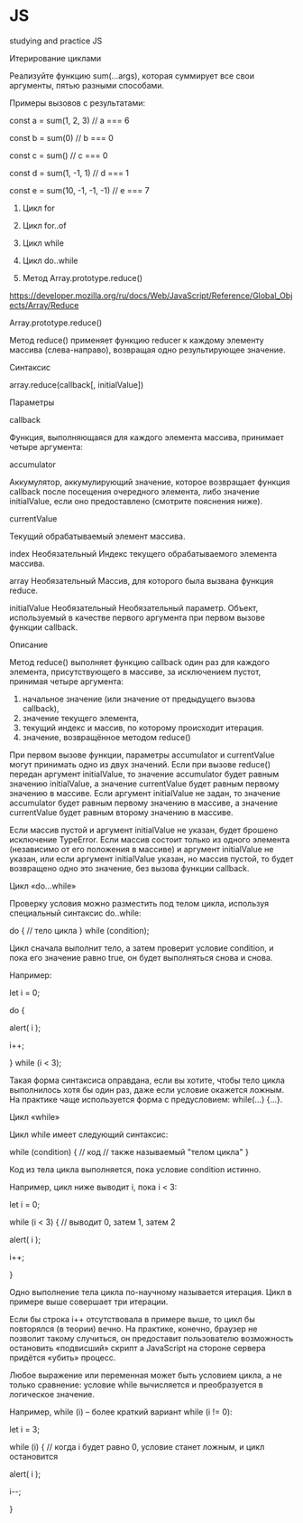 # JS
studying and practice JS


Итерирование циклами

Реализуйте функцию sum(...args), которая суммирует все свои аргументы, пятью разными способами.

Примеры вызовов с результатами:

const a = sum(1, 2, 3) // a === 6

const b = sum(0) // b === 0

const c = sum() // c === 0

const d = sum(1, -1, 1) // d === 1

const e = sum(10, -1, -1, -1) // e === 7

1.	Цикл for

2.	Цикл for..of

3.	Цикл while

4.	Цикл do..while

5.	Метод Array.prototype.reduce()

https://developer.mozilla.org/ru/docs/Web/JavaScript/Reference/Global_Objects/Array/Reduce

Array.prototype.reduce()

Метод reduce() применяет функцию reducer к каждому элементу массива (слева-направо), возвращая одно результирующее значение.

Синтаксис

array.reduce(callback[, initialValue])

Параметры

callback

Функция, выполняющаяся для каждого элемента массива, принимает четыре аргумента:

accumulator

Аккумулятор, аккумулирующий значение, которое возвращает функция callback после посещения очередного элемента, либо значение initialValue, если оно предоставлено (смотрите пояснения ниже).

currentValue

Текущий обрабатываемый элемент массива.

index
Необязательный
Индекс текущего обрабатываемого элемента массива.

array
Необязательный
Массив, для которого была вызвана функция reduce.

initialValue
Необязательный
Необязательный параметр. Объект, используемый в качестве первого аргумента при первом вызове функции callback.

Описание

Метод reduce() выполняет функцию callback один раз для каждого элемента, присутствующего в массиве, за исключением пустот, принимая четыре аргумента:
1. начальное значение (или значение от предыдущего вызова callback), 
2. значение текущего элемента,
3. текущий индекс и массив, по которому происходит итерация.
4. значение, возвращённое методом reduce()

При первом вызове функции, параметры accumulator и currentValue могут принимать одно из двух значений. Если при вызове reduce() передан аргумент initialValue, то значение accumulator будет равным значению initialValue, а значение currentValue будет равным первому значению в массиве. Если аргумент initialValue не задан, то значение accumulator будет равным первому значению в массиве, а значение currentValue будет равным второму значению в массиве.

Если массив пустой и аргумент initialValue не указан, будет брошено исключение TypeError. Если массив состоит только из одного элемента (независимо от его положения в массиве) и аргумент initialValue не указан, или если аргумент initialValue указан, но массив пустой, то будет возвращено одно это значение, без вызова функции callback.


Цикл «do…while»

Проверку условия можно разместить под телом цикла, используя специальный синтаксис do..while:

do {
  // тело цикла
} while (condition);

Цикл сначала выполнит тело, а затем проверит условие condition, и пока его значение равно true, он будет выполняться снова и снова.

Например:

let i = 0;

do {

  alert( i );
  
  i++;
  
} while (i < 3);

Такая форма синтаксиса оправдана, если вы хотите, чтобы тело цикла выполнилось хотя бы один раз,
даже если условие окажется ложным. На практике чаще используется форма с предусловием: while(…) {…}.


Цикл «while»

Цикл while имеет следующий синтаксис:

while (condition) {
  // код
  // также называемый "телом цикла"
}

Код из тела цикла выполняется, пока условие condition истинно.

Например, цикл ниже выводит i, пока i < 3:

let i = 0;

while (i < 3) { // выводит 0, затем 1, затем 2

  alert( i );
  
  i++;
  
}

Одно выполнение тела цикла по-научному называется итерация. Цикл в примере выше совершает три итерации.

Если бы строка i++ отсутствовала в примере выше, то цикл бы повторялся (в теории) вечно.
На практике, конечно, браузер не позволит такому случиться, он предоставит пользователю возможность остановить «подвисший» скрипт
а JavaScript на стороне сервера придётся «убить» процесс.

Любое выражение или переменная может быть условием цикла, а не только сравнение: условие while вычисляется и преобразуется в логическое значение.

Например, while (i) – более краткий вариант while (i != 0):

let i = 3;

while (i) { // когда i будет равно 0, условие станет ложным, и цикл остановится

  alert( i );
  
  i--;
  
}
